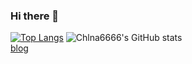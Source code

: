 ### Hi there 👋

<!--
**Chlna6666/Chlna6666** is a ✨ _special_ ✨ repository because its `README.md` (this file) appears on your GitHub profile.

Here are some ideas to get you started:

- 🔭 I’m currently working on ...
- 🌱 I’m currently learning ...
- 👯 I’m looking to collaborate on ...
- 🤔 I’m looking for help with ...
- 💬 Ask me about ...
- 📫 How to reach me: ...
- 😄 Pronouns: ...
- ⚡ Fun fact: ...
-->
[![Top Langs](https://github-readme-stats.vercel.app/api/top-langs/?username=Chlna6666&layout=compact)](https://github.com/Chlna6666/github-readme-stats)
![Chlna6666's GitHub stats](https://github-readme-stats.vercel.app/api?username=Chlna6666)<br>
[blog](https://blog.chlna6666.com/)
